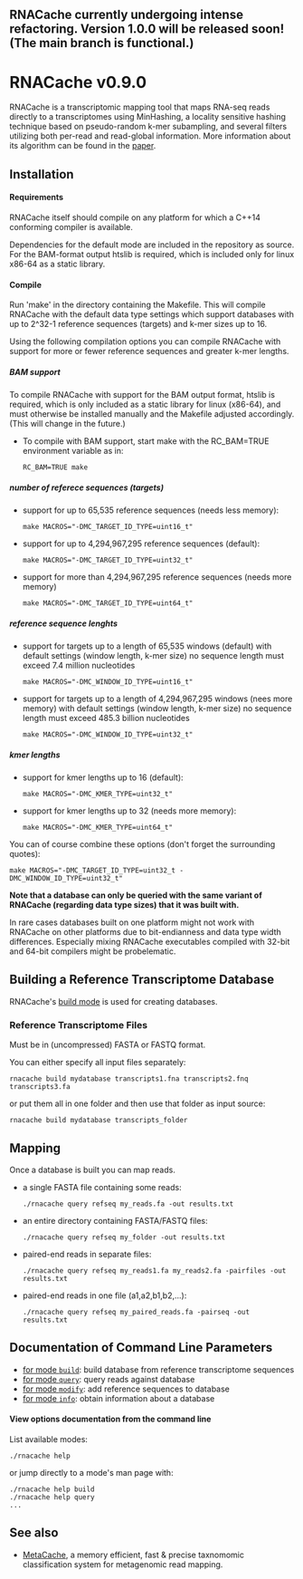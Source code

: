 ## RNACache currently undergoing intense refactoring. Version 1.0.0 will be released soon! (The main branch is functional.)

# RNACache v0.9.0

RNACache is a transcriptomic mapping tool that maps RNA-seq reads directly to a transcriptomes using MinHashing, a locality sensitive hashing technique based on pseudo-random k-mer subampling, and several filters utilizing both per-read and read-global information. More information about its algorithm can be found in the [paper](https://doi.org/10.1007/978-3-030-77961-0_31).

## Installation

#### Requirements
RNACache itself should compile on any platform for which a C++14 conforming compiler is available.

Dependencies for the default mode are included in the repository as source.
For the BAM-format output htslib is required, which is included only for linux x86-64 as a static library.

#### Compile
Run 'make' in the directory containing the Makefile.
This will compile RNACache with the default data type settings which support databases with up to 2^32-1 reference sequences (targets) and k-mer sizes up to 16.

Using the following compilation options you can compile RNACache with support for more or fewer reference sequences and greater k-mer lengths.

##### BAM support
To compile RNACache with support for the BAM output format, htslib is required, which is only included as a static library for linux (x86-64), and must otherwise be installed manually and the Makefile adjusted accordingly. (This will change in the future.)

* To compile with BAM support, start make with the RC_BAM=TRUE environment variable as in:
  ```
  RC_BAM=TRUE make
  ```

##### number of referece sequences (targets)

* support for up to 65,535 reference sequences (needs less memory):
  ```
  make MACROS="-DMC_TARGET_ID_TYPE=uint16_t"
  ```

* support for up to 4,294,967,295 reference sequences (default):
  ```
  make MACROS="-DMC_TARGET_ID_TYPE=uint32_t"
  ```

* support for more than 4,294,967,295 reference sequences (needs more memory)
  ```
  make MACROS="-DMC_TARGET_ID_TYPE=uint64_t"
  ```

##### reference sequence lenghts

* support for targets up to a length of 65,535 windows (default)
  with default settings (window length, k-mer size) no sequence length must exceed 7.4 million nucleotides
  ```
  make MACROS="-DMC_WINDOW_ID_TYPE=uint16_t"
  ```

* support for targets up to a length of 4,294,967,295 windows (nees more memory)
  with default settings (window length, k-mer size) no sequence length must exceed 485.3 billion nucleotides
  ```
  make MACROS="-DMC_WINDOW_ID_TYPE=uint32_t"
  ```


##### kmer lengths
* support for kmer lengths up to 16 (default):
  ```
  make MACROS="-DMC_KMER_TYPE=uint32_t"
  ```

* support for kmer lengths up to 32 (needs more memory):
  ```
  make MACROS="-DMC_KMER_TYPE=uint64_t"
  ```

You can of course combine these options (don't forget the surrounding quotes):
  ```
  make MACROS="-DMC_TARGET_ID_TYPE=uint32_t -DMC_WINDOW_ID_TYPE=uint32_t"
  ```

**Note that a database can only be queried with the same variant of RNACache (regarding data type sizes) that it was built with.**

In rare cases databases built on one platform might not work with RNACache on other platforms due to bit-endianness and data type width differences. Especially mixing RNACache executables compiled with 32-bit and 64-bit compilers might be probelematic.


## Building a Reference Transcriptome Database

RNACache's [build mode](docs/mode_build.txt) is used for creating databases.

### Reference Transcriptome Files
Must be in (uncompressed) FASTA or FASTQ format.

You can either specify all input files separately:
```
rnacache build mydatabase transcripts1.fna transcripts2.fnq transcripts3.fa
```

or put them all in one folder and then use that folder as input source:
```
rnacache build mydatabase transcripts_folder
```

## Mapping
Once a database is built you can map reads.
* a single FASTA file containing some reads:
  ```
  ./rnacache query refseq my_reads.fa -out results.txt
  ```
* an entire directory containing FASTA/FASTQ files:
  ```
  ./rnacache query refseq my_folder -out results.txt
  ```
* paired-end reads in separate files:
  ```
  ./rnacache query refseq my_reads1.fa my_reads2.fa -pairfiles -out results.txt
  ```
* paired-end reads in one file (a1,a2,b1,b2,...):
  ```
  ./rnacache query refseq my_paired_reads.fa -pairseq -out results.txt
  ```

## Documentation of Command Line Parameters

* [for mode `build`](docs/mode_build.txt): build database from reference transcriptome sequences
* [for mode `query`](docs/mode_query.txt): query reads against database
* [for mode `modify`](docs/mode_modify.txt): add reference sequences to database
* [for mode `info`](docs/mode_info.txt): obtain information about a database


#### View options documentation from the command line
List available modes:
```
./rnacache help
```
or jump directly to a mode's man page with:
```
./rnacache help build
./rnacache help query
...
```

## See also

* [MetaCache](https://github.com/muellan/metacache), a memory efficient, fast & precise taxnomomic classification system for metagenomic read mapping.

